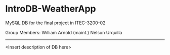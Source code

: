 # IntroDB-WeatherApp
MySQL DB for the final project in ITEC-3200-02

Group Members:
William Arnold (maint.)
Nelson Urquilla

---

\<Insert description of DB here\>

